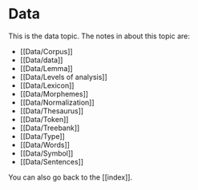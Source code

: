 # Data
This is the data topic. The notes in about this topic are:

- [[Data/Corpus]]
- [[Data/data]]
- [[Data/Lemma]]
- [[Data/Levels of analysis]]
- [[Data/Lexicon]]
- [[Data/Morphemes]]
- [[Data/Normalization]]
- [[Data/Thesaurus]]
- [[Data/Token]]
- [[Data/Treebank]]
- [[Data/Type]]
- [[Data/Words]]
- [[Data/Symbol]]
- [[Data/Sentences]]

You can also go back to the [[index]].